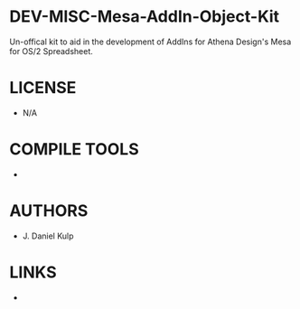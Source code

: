 DEV-MISC-Mesa-AddIn-Object-Kit
==============================

Un-offical kit to aid in the development of AddIns for Athena Design's Mesa for OS/2 Spreadsheet.


LICENSE
===============
* N/A

COMPILE TOOLS
===============
* 

AUTHORS
===============
* J. Daniel Kulp

LINKS
===============
* 

